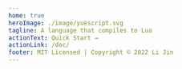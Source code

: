 ```yaml
---
home: true
heroImage: ./image/yuescript.svg
tagline: A language that compiles to Lua
actionText: Quick Start →
actionLink: /doc/
footer: MIT Licensed | Copyright © 2022 Li Jin
---
```


